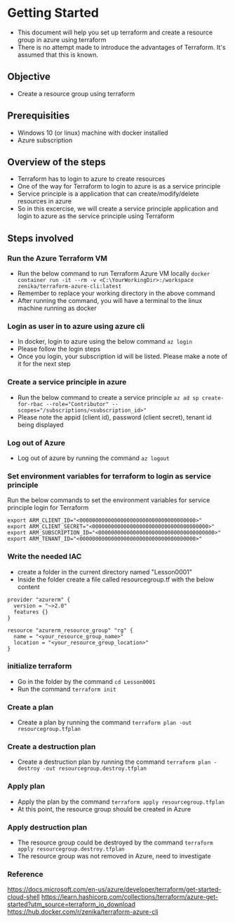 # Getting Started
* This document will help you set up terraform and create a resource group in azure using terraform
* There is no attempt made to introduce the advantages of Terraform. It's assumed that this is known.

## Objective
* Create a resource group using terraform

## Prerequisities
* Windows 10 (or linux) machine with docker installed
* Azure subscription

## Overview of the steps
* Terraform has to login to azure to create resources
* One of the way for Terraform to login to azure is as a service principle
* Service principle is a application that can create/modify/delete resources in azure
* So in this excercise, we will create a service principle application and login to azure as the service principle using Terraform

## Steps involved

### Run the Azure Terraform VM
* Run the below command to run Terraform Azure VM locally
`docker container run -it --rm -v <C:\YourWorkingDir>:/workspace zenika/terraform-azure-cli:latest`
* Remember to replace your working directory in the above command
* After running the command, you will have a terminal to the linux machine running as docker

### Login as user in to azure using azure cli
* In docker, login to azure using the below command
`az login`
* Please follow the login steps
* Once you login, your subscription id will be listed. Please make a note of it for the next step

### Create a service principle in azure
* Run the below command to create a service principle
`az ad sp create-for-rbac --role="Contributor" --scopes="/subscriptions/<subscription_id>"`
* Please note the appid (client id), password (client secret), tenant id being displayed

### Log out of Azure
* Log out of azure by running the command `az logout`

### Set environment variables for terraform to login as service principle
Run the below commands to set the environment variables for service principle login for Terraform
```
export ARM_CLIENT_ID="<0000000000000000000000000000000000000>"
export ARM_CLIENT_SECRET="<0000000000000000000000000000000000000>"
export ARM_SUBSCRIPTION_ID="<0000000000000000000000000000000000000>"
export ARM_TENANT_ID="<0000000000000000000000000000000000000>"
```

### Write the needed IAC
* create a folder in the current directory named "Lesson0001"
* Inside the folder create a file called resourcegroup.tf with the below content
```
provider "azurerm" {
  version = "~>2.0"
  features {}
}

resource "azurerm_resource_group" "rg" {
  name = "<your_resource_group_name>"
  location = "<your_resource_group_location>"
}

```

### initialize terraform
* Go in the folder by the command `cd Lesson0001`
* Run the command `terraform init`

### Create a plan
* Create a plan by running the command `terraform plan -out resourcegroup.tfplan`

### Create a destruction plan
* Create a destruction plan by running the command `terraform plan -destroy -out resourcegroup.destroy.tfplan`

### Apply plan
* Apply the plan by the command `terraform apply resourcegroup.tfplan`
* At this point, the resource group should be created in Azure

### Apply destruction plan
* The resource group could be destroyed by the command `terraform apply resourcegroup.destroy.tfplan`
* The resource group was not removed in Azure, need to investigate

### Reference
https://docs.microsoft.com/en-us/azure/developer/terraform/get-started-cloud-shell
https://learn.hashicorp.com/collections/terraform/azure-get-started?utm_source=terraform_io_download
https://hub.docker.com/r/zenika/terraform-azure-cli






